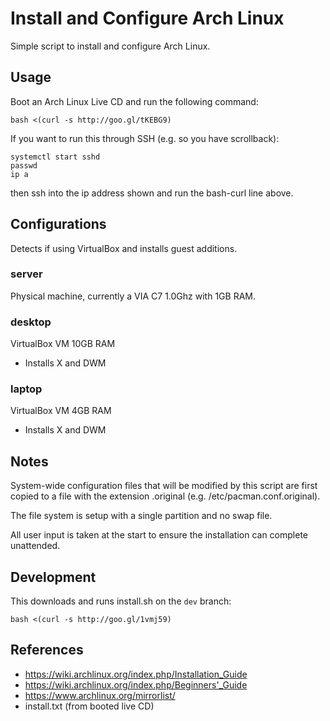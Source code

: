 # Install and Configure Arch Linux

Simple script to install and configure Arch Linux.


## Usage

Boot an Arch Linux Live CD and run the following command:

    bash <(curl -s http://goo.gl/tKEBG9)

If you want to run this through SSH (e.g. so you have scrollback):

    systemctl start sshd
    passwd
    ip a

then ssh into the ip address shown and run the bash-curl line above.


## Configurations


Detects if using VirtualBox and installs guest additions.

### server

Physical machine, currently a VIA C7 1.0Ghz with 1GB RAM.


### desktop

VirtualBox VM 10GB RAM

* Installs X and DWM

### laptop

VirtualBox VM 4GB RAM

* Installs X and DWM


## Notes

System-wide configuration files that will be modified by this script are first copied to a file with the extension .original (e.g. /etc/pacman.conf.original).

The file system is setup with a single partition and no swap file.

All user input is taken at the start to ensure the installation can complete unattended.


## Development

This downloads and runs install.sh on the `dev` branch:

    bash <(curl -s http://goo.gl/1vmj59)



## References

* https://wiki.archlinux.org/index.php/Installation_Guide
* https://wiki.archlinux.org/index.php/Beginners'_Guide
* https://www.archlinux.org/mirrorlist/
* install.txt (from booted live CD)
